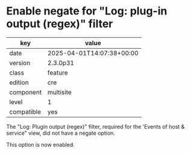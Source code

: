 [//]: # (werk v2)
# Enable negate for "Log: plug-in output (regex)" filter

key        | value
---------- | ---
date       | 2025-04-01T14:07:38+00:00
version    | 2.3.0p31
class      | feature
edition    | cre
component  | multisite
level      | 1
compatible | yes

The "Log: Plugin output (regex)" filter, required for the 'Events of host & service" view,
did not have a negate option.

This option is now enabled.